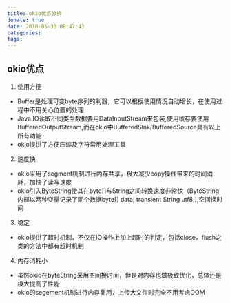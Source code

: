 ```yaml
---
title: okio优点分析
donate: true
date: 2018-05-30 09:47:43
categories:
tags:
---
```


## okio优点
1. 使用方便
- Buffer是处理可变byte序列的利器，它可以根据使用情况自动增长，在使用过程中不用关心位置的处理
- Java.IO读取不同类型数据要用DataInputStream来包装,使用缓存要使用BufferedOutputStream,而在okio中BufferedSink/BufferedSource具有以上所有功能
- okio提供了方便压缩及字符常用处理工具

2. 速度快
- okio采用了segment机制进行内存共享，极大减少copy操作带来的时间消耗，加快了读写速度
- okio引入ByteString使其在byte[]与String之间转换速度非常快（ByteString内部以两种变量记录了同个数据byte[] data; transient String utf8;),空间换时间

3. 稳定
- okio提供了超时机制，不仅在IO操作上加上超时的判定，包括close，flush之类的方法中都有超时机制

4. 内存消耗小
- 虽然okio在byteString采用空间换时间，但是对内存也做极致优化，总体还是极大提高了性能
- okio的segement机制进行内存复用，上传大文件时完全不用考虑OOM

